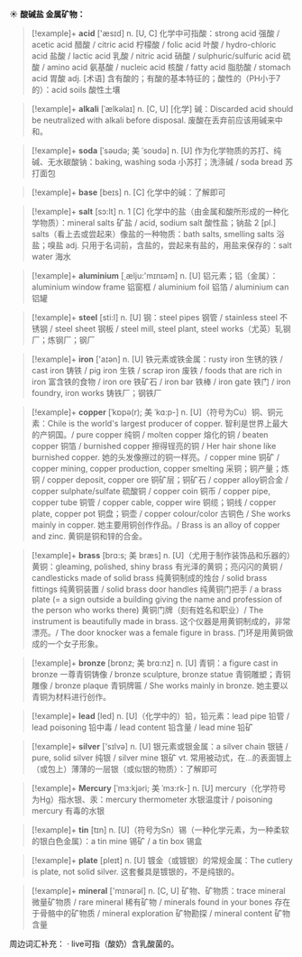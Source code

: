 ☀ <span class="category">**酸碱盐 金属矿物：**</span>
>[!example]+ <span class="vocabulary">**acid**</span> ['æsɪd] 
> <span class="definition">n. [U, C] 化学中可指酸：</span>strong acid 强酸 / acetic acid 醋酸 / citric acid 柠檬酸 / folic acid 叶酸 / hydro-chloric acid 盐酸 / lactic acid 乳酸 / nitric acid 硝酸 / sulphuric/sulfuric acid 硫酸 / amino acid 氨基酸 / nucleic acid 核酸 / fatty acid 脂肪酸 / stomach acid 胃酸 <span class="definition">adj. [术语] 含有酸的；有酸的基本特征的；酸性的（PH小于7的）：</span>acid soils 酸性土壤
           
>[!example]+ <span class="vocabulary">**alkali**</span> [ˈælkəlaɪ]
> <span class="definition">n. [C, U] [化学] 碱：</span>Discarded acid should be neutralized with alkali before disposal. 废酸在丢弃前应该用碱来中和。
           
>[!example]+ <span class="vocabulary">**soda**</span> [ˈsəʊdə; 美 ˈsoʊdə]
> <span class="definition">n. [U] 作为化学物质的苏打、纯碱、无水碳酸钠：</span>baking, washing soda 小苏打；洗涤碱 / soda bread 苏打面包
 
>[!example]+ <span class="vocabulary">**base**</span> [beɪs] 
> <span class="definition">n. [C] 化学中的碱：</span>了解即可

>[!example]+ <span class="vocabulary">**salt**</span> [sɔ:lt] 
> <span class="definition">n. 1 [C] 化学中的盐（由金属和酸所形成的一种化学物质）：</span>mineral salts 矿盐 / acid, sodium salt 酸性盐；钠盐 <span class="definition">2 [pl.] salts（看上去或尝起来）像盐的一种物质：</span>bath salts, smelling salts 浴盐；嗅盐 <span class="definition">adj. 只用于名词前，含盐的，尝起来有盐的，用盐来保存的：</span>salt water 海水

>[!example]+ <span class="vocabulary">**aluminium**</span> [͵ælju:'mɪnɪəm] 
> <span class="definition">n. [U] 铝元素；铝（金属）：</span>aluminium window frame 铝窗框 / aluminium foil 铝箔 / aluminium can 铝罐

>[!example]+ <span class="vocabulary">**steel**</span> [sti:l] 
> <span class="definition">n. [U] 钢：</span>steel pipes 钢管 / stainless steel 不锈钢 / steel sheet 钢板 / steel mill, steel plant, steel works（尤英）轧钢厂；炼钢厂；钢厂

>[!example]+ <span class="vocabulary">**iron**</span> ['aɪən] 
> <span class="definition">n. [U] 铁元素或铁金属：</span>rusty iron 生锈的铁 / cast iron 铸铁 / pig iron 生铁 / scrap iron 废铁 / foods that are rich in iron 富含铁的食物 / iron ore 铁矿石 / iron bar 铁棒 / iron gate 铁门 / iron foundry, iron works 铸铁厂；钢铁厂
           
>[!example]+ <span class="vocabulary">**copper**</span> [ˈkɒpə(r); 美 ˈkɑ:p-]
> <span class="definition">n. [U]（符号为Cu）铜、铜元素：</span>Chile is the world's largest producer of copper. 智利是世界上最大的产铜国。/ pure copper 纯铜 / molten copper 熔化的铜 / beaten copper 铜箔 / burnished copper 擦得锃亮的铜 / Her hair shone like burnished copper. 她的头发像擦过的铜一样亮。/ copper mine 铜矿 / copper mining, copper production, copper smelting 采铜；铜产量；炼铜 / copper deposit, copper ore 铜矿层；铜矿石 / copper alloy铜合金 / copper sulphate/sulfate 硫酸铜 / copper coin 铜币 / copper pipe, copper tube 铜管 / copper cable, copper wire 铜缆；铜线 / copper plate, copper pot 铜盘；铜壶 / copper colour/color 古铜色 / She works mainly in copper. 她主要用铜创作作品。/ Brass is an alloy of copper and zinc. 黄铜是铜和锌的合金。
           
>[!example]+ <span class="vocabulary">**brass**</span> [brɑ:s; 美 bræs]
> <span class="definition">n. [U]（尤用于制作装饰品和乐器的）黄铜：</span>gleaming, polished, shiny brass 有光泽的黄铜；亮闪闪的黄铜 / candlesticks made of solid brass 纯黄铜制成的烛台 / solid brass fittings 纯黄铜装置 / solid brass door handles 纯黄铜门把手 / a brass plate (= a sign outside a building giving the name and profession of the person who works there) 黄铜门牌（刻有姓名和职业）/ The instrument is beautifully made in brass. 这个仪器是用黄铜制成的，非常漂亮。/ The door knocker was a female figure in brass. 门环是用黄铜做成的一个女子形象。
           
>[!example]+ <span class="vocabulary">**bronze**</span> [brɒnz; 美 brɑ:nz]
> <span class="definition">n. [U] 青铜：</span>a figure cast in bronze 一尊青铜铸像 / bronze sculpture, bronze statue 青铜雕塑；青铜雕像 / bronze plaque 青铜牌匾 / She works mainly in bronze. 她主要以青铜为材料进行创作。

>[!example]+ <span class="vocabulary">**lead**</span> [led] 
> <span class="definition">n. [U]（化学中的）铅，铅元素：</span>lead pipe 铅管 / lead poisoning 铅中毒 / lead content 铅含量 / lead mine 铅矿

>[!example]+ <span class="vocabulary">**silver**</span> ['sɪlvə] 
> <span class="definition">n. [U] 银元素或银金属：</span>a silver chain 银链 / pure, solid silver 纯银 / silver mine 银矿 <span class="definition">vt. 常用被动式，在…的表面镀上（或包上）薄薄的一层银（或似银的物质）：</span>了解即可
           
>[!example]+ <span class="vocabulary">**Mercury**</span> [ˈmɜ:kjəri; 美 ˈmɜ:rk-]
> <span class="definition">n. [U] mercury（化学符号为Hg）指水银、汞：</span>mercury thermometer 水银温度计 / poisoning mercury 有毒的水银

>[!example]+ <span class="vocabulary">**tin**</span> [tɪn] 
> <span class="definition">n. [U]（符号为Sn）锡（一种化学元素，为一种柔软的银白色金属）：</span>a tin mine 锡矿 / a tin box 锡盒

>[!example]+ <span class="vocabulary">**plate**</span> [pleɪt] 
> <span class="definition">n. [U] 镀金（或镀银）的常规金属：</span>The cutlery is plate, not solid silver. 这套餐具是镀银的，不是纯银的。

>[!example]+ <span class="vocabulary">**mineral**</span> ['mɪnərəl] 
> <span class="definition">n. [C, U] 矿物、矿物质：</span>trace mineral 微量矿物质 / rare mineral 稀有矿物 / minerals found in your bones 存在于骨骼中的矿物质 / mineral exploration 矿物勘探 / mineral content 矿物含量

周边词汇补充：
· live可指（酸奶）含乳酸菌的。


